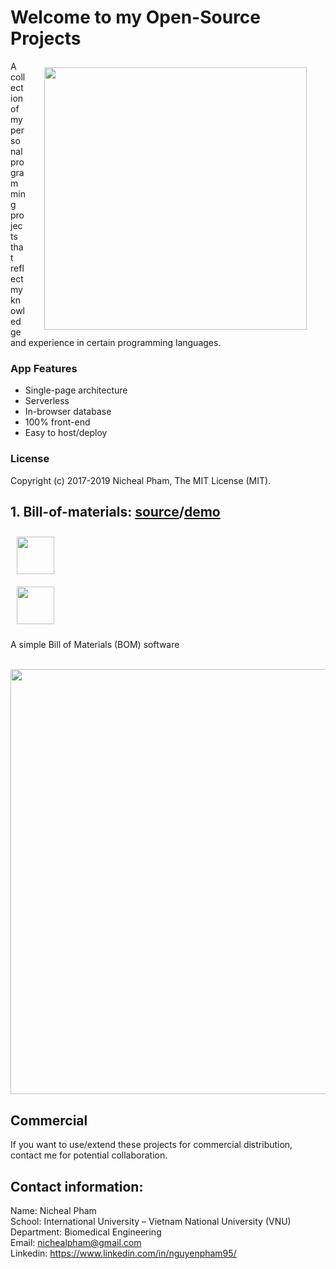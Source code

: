 # Welcome to my Open-Source Projects

<img align="right" src="https://bigcoinvietnam.com/uploads/thiendz/opensource/open-source-word-cloud.jpg" hspace="30" vspace="10" width="420">

<p> A collection of my personal programming projects that reflect my knowledge and experience in certain programming languages.</p>

### App Features
* Single-page architecture
* Serverless
* In-browser database
* 100% front-end
* Easy to host/deploy

### License
Copyright (c) 2017-2019 Nicheal Pham, The MIT License (MIT).

## 1. Bill-of-materials: [source](https://github.com/nichealpham/Open-Source-Projects/blob/master/Bill-of-materials)/[demo](https://nichealpham.github.io/Open-Source-Projects/Bill-of-materials)
<img src="https://dwglogo.com/wp-content/uploads/2017/03/AngularJS_logo_004.svg" vspace="10" hspace="10" width="60"><br/>
<img src="http://precision-software.com/wp-content/uploads/2014/04/jQurery.gif" vspace="10" hspace="10" width="60"><br/>
<p>A simple Bill of Materials (BOM) software</p><br/>

<img src="https://github.com/nichealpham/Open-Source-Projects/blob/master/Bill-of-materials/captures/1.png" vspace="0" width="680">

## Commercial
If you want to use/extend these projects for commercial distribution, contact me for potential collaboration.

## Contact information:
Name:  Nicheal Pham<br/>
School:  International University – Vietnam National University (VNU)<br/>
Department:  Biomedical Engineering<br/>
Email: nichealpham@gmail.com<br/>
Linkedin: https://www.linkedin.com/in/nguyenpham95/<br/>
